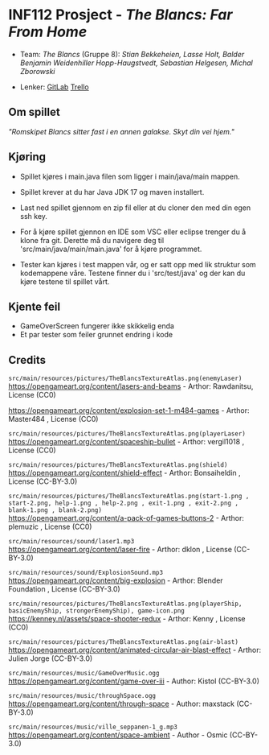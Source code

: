 # INF112 Prosject - *The Blancs: Far From Home*

* Team: *The Blancs* (Gruppe 8): *Stian Bekkeheien, Lasse Holt, Balder Benjamin Weidenhiller Hopp-Haugstvedt, Sebastian Helgesen, Michal Zborowski*

* Lenker:
[GitLab](https://git.app.uib.no/Michal.Zborowski/the-blancs)
[Trello](https://trello.com/b/tr1xRmAG/the-blancs)

## Om spillet
*"Romskipet Blancs sitter fast i en annen galakse. Skyt din vei hjem."*


## Kjøring 
- Spillet kjøres i main.java filen som ligger i main/java/main mappen.

- Spillet krever at du har Java JDK 17 og maven installert. 

- Last ned spillet gjennom en zip fil eller at du cloner den med din egen ssh key. 
 
- For å kjøre spillet gjennon en IDE som VSC eller eclipse trenger du å klone fra git. 
Derette må du navigere deg til 'src/main/java/main/main.java' for å kjøre programmet.

- Tester kan kjøres i test mappen vår, og er satt opp med lik struktur som kodemappene våre. 
Testene finner du i 'src/test/java' og der kan du kjøre testene til spillet vårt. 


## Kjente feil
- GameOverScreen fungerer ikke skikkelig enda 
- Et par tester som feiler grunnet endring i kode

## Credits
`src/main/resources/pictures/TheBlancsTextureAtlas.png(enemyLaser)`  
https://opengameart.org/content/lasers-and-beams - Arthor: Rawdanitsu, License (CC0)

https://opengameart.org/content/explosion-set-1-m484-games - Arthor: Master484 , License (CC0)

`src/main/resources/pictures/TheBlancsTextureAtlas.png(playerLaser)`  
https://opengameart.org/content/spaceship-bullet - Arthor: vergil1018 , License (CC0)

`src/main/resources/pictures/TheBlancsTextureAtlas.png(shield)`  
https://opengameart.org/content/shield-effect - Arthor: Bonsaiheldin , License (CC-BY-3.0)

`src/main/resources/pictures/TheBlancsTextureAtlas.png(start-1.png , start-2.png, help-1.png , help-2.png , exit-1.png , exit-2.png , blank-1.png , blank-2.png)`  
https://opengameart.org/content/a-pack-of-games-buttons-2 - Arthor: plemuzic , License (CC0)

`src/main/resources/sound/laser1.mp3`  
https://opengameart.org/content/laser-fire - Arthor: dklon , License (CC-BY-3.0)

`src/main/resources/sound/ExplosionSound.mp3`  
https://opengameart.org/content/big-explosion - Arthor: Blender Foundation , License (CC-BY-3.0) 

`src/main/resources/pictures/TheBlancsTextureAtlas.png(playerShip, basicEnemyShip, strongerEnemyShip), game-icon.png`  
https://kenney.nl/assets/space-shooter-redux - Arthor: Kenny , License (CC0)

`src/main/resources/pictures/TheBlancsTextureAtlas.png(air-blast)`  
https://opengameart.org/content/animated-circular-air-blast-effect - Arthor: Julien Jorge (CC-BY-3.0)

`src/main/resources/music/GameOverMusic.ogg`  https://opengameart.org/content/game-over-iii - Author: Kistol (CC-BY-3.0) 

`src/main/resources/music/throughSpace.ogg`  https://opengameart.org/content/through-space - Author: maxstack (CC-BY-3.0) 

`src/main/resources/music/ville_seppanen-1_g.mp3`  https://opengameart.org/content/space-ambient - Author - Osmic (CC-BY-3.0) 
